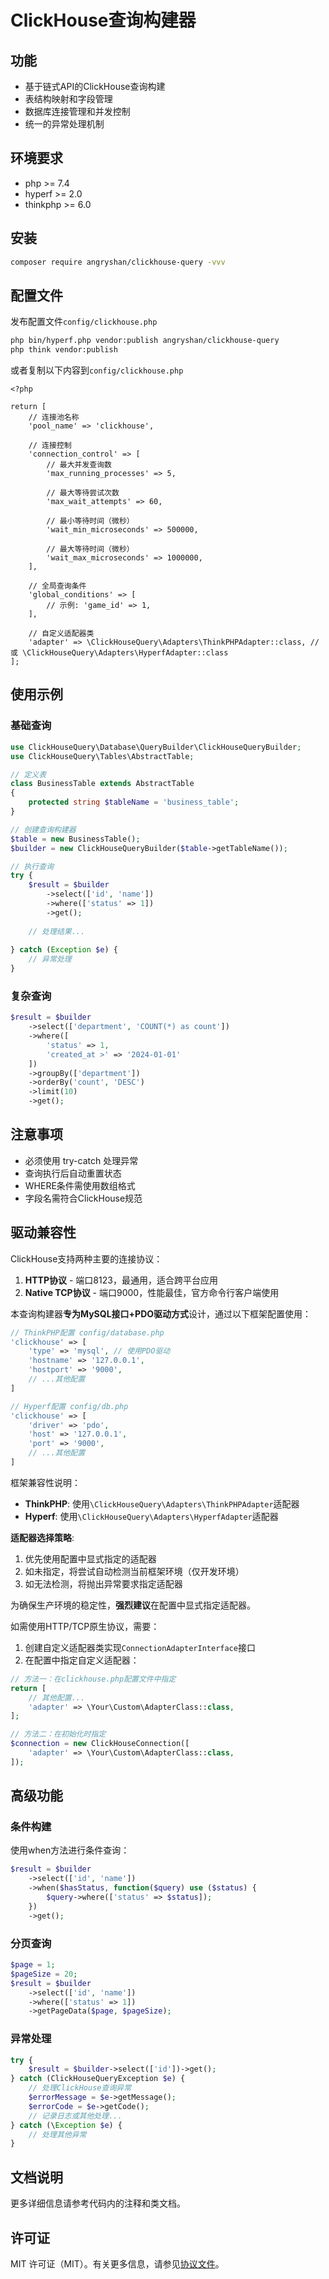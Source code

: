 # ClickHouse查询构建器

## 功能

* 基于链式API的ClickHouse查询构建
* 表结构映射和字段管理
* 数据库连接管理和并发控制
* 统一的异常处理机制

## 环境要求

* php >= 7.4
* hyperf >= 2.0
* thinkphp >= 6.0

## 安装

```bash
composer require angryshan/clickhouse-query -vvv
```

## 配置文件

发布配置文件`config/clickhouse.php`

```bash
php bin/hyperf.php vendor:publish angryshan/clickhouse-query
php think vendor:publish
```

或者复制以下内容到`config/clickhouse.php`
```
<?php

return [
    // 连接池名称
    'pool_name' => 'clickhouse',
    
    // 连接控制
    'connection_control' => [
        // 最大并发查询数
        'max_running_processes' => 5,
        
        // 最大等待尝试次数
        'max_wait_attempts' => 60,
        
        // 最小等待时间（微秒）
        'wait_min_microseconds' => 500000,
        
        // 最大等待时间（微秒）
        'wait_max_microseconds' => 1000000,
    ],
    
    // 全局查询条件
    'global_conditions' => [
        // 示例: 'game_id' => 1, 
    ],
    
    // 自定义适配器类
    'adapter' => \ClickHouseQuery\Adapters\ThinkPHPAdapter::class, // 或 \ClickHouseQuery\Adapters\HyperfAdapter::class
]; 
```

## 使用示例

### 基础查询

```php
use ClickHouseQuery\Database\QueryBuilder\ClickHouseQueryBuilder;
use ClickHouseQuery\Tables\AbstractTable;

// 定义表
class BusinessTable extends AbstractTable
{
    protected string $tableName = 'business_table';
}

// 创建查询构建器
$table = new BusinessTable();
$builder = new ClickHouseQueryBuilder($table->getTableName());

// 执行查询
try {
    $result = $builder
        ->select(['id', 'name'])
        ->where(['status' => 1])
        ->get();
        
    // 处理结果...
    
} catch (Exception $e) {
    // 异常处理
}
```

### 复杂查询

```php
$result = $builder
    ->select(['department', 'COUNT(*) as count'])
    ->where([
        'status' => 1,
        'created_at >' => '2024-01-01'
    ])
    ->groupBy(['department'])
    ->orderBy('count', 'DESC')
    ->limit(10)
    ->get();
```

## 注意事项

* 必须使用 try-catch 处理异常
* 查询执行后自动重置状态
* WHERE条件需使用数组格式
* 字段名需符合ClickHouse规范

## 驱动兼容性

ClickHouse支持两种主要的连接协议：

1. **HTTP协议** - 端口8123，最通用，适合跨平台应用
2. **Native TCP协议** - 端口9000，性能最佳，官方命令行客户端使用

本查询构建器**专为MySQL接口+PDO驱动方式**设计，通过以下框架配置使用：

```php
// ThinkPHP配置 config/database.php
'clickhouse' => [
    'type' => 'mysql', // 使用PDO驱动
    'hostname' => '127.0.0.1',
    'hostport' => '9000', 
    // ...其他配置
]

// Hyperf配置 config/db.php
'clickhouse' => [
    'driver' => 'pdo',
    'host' => '127.0.0.1',
    'port' => '9000', 
    // ...其他配置
]
```

框架兼容性说明：
- **ThinkPHP**: 使用`\ClickHouseQuery\Adapters\ThinkPHPAdapter`适配器
- **Hyperf**: 使用`\ClickHouseQuery\Adapters\HyperfAdapter`适配器

**适配器选择策略**:
1. 优先使用配置中显式指定的适配器
2. 如未指定，将尝试自动检测当前框架环境（仅开发环境）
3. 如无法检测，将抛出异常要求指定适配器

为确保生产环境的稳定性，**强烈建议**在配置中显式指定适配器。

如需使用HTTP/TCP原生协议，需要：

1. 创建自定义适配器类实现`ConnectionAdapterInterface`接口
2. 在配置中指定自定义适配器：
```php
// 方法一：在clickhouse.php配置文件中指定
return [
    // 其他配置...
    'adapter' => \Your\Custom\AdapterClass::class,
];

// 方法二：在初始化时指定
$connection = new ClickHouseConnection([
    'adapter' => \Your\Custom\AdapterClass::class,
]);
```

## 高级功能

### 条件构建

使用when方法进行条件查询：

```php
$result = $builder
    ->select(['id', 'name'])
    ->when($hasStatus, function($query) use ($status) {
        $query->where(['status' => $status]);
    })
    ->get();
```

### 分页查询

```php
$page = 1;
$pageSize = 20;
$result = $builder
    ->select(['id', 'name'])
    ->where(['status' => 1])
    ->getPageData($page, $pageSize);
```

### 异常处理

```php
try {
    $result = $builder->select(['id'])->get();
} catch (ClickHouseQueryException $e) {
    // 处理ClickHouse查询异常
    $errorMessage = $e->getMessage();
    $errorCode = $e->getCode();
    // 记录日志或其他处理...
} catch (\Exception $e) {
    // 处理其他异常
}
```

## 文档说明

更多详细信息请参考代码内的注释和类文档。

## 许可证

MIT 许可证（MIT）。有关更多信息，请参见[协议文件](LICENSE)。